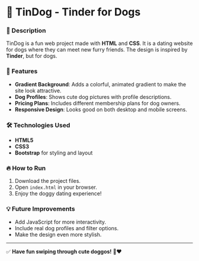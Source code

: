 # 🐾 TinDog - Tinder for Dogs

### 📌 Description
TinDog is a fun web project made with **HTML** and **CSS**. It is a dating website for dogs where they can meet new furry friends. The design is inspired by **Tinder**, but for dogs. 

### 🚀 Features
- **Gradient Background**: Adds a colorful, animated gradient to make the site look attractive.
- **Dog Profiles**: Shows cute dog pictures with profile descriptions.
- **Pricing Plans**: Includes different membership plans for dog owners.
- **Responsive Design**: Looks good on both desktop and mobile screens.

### 🛠️ Technologies Used
- **HTML5**
- **CSS3**
- **Bootstrap** for styling and layout

### 🔥 How to Run
1. Download the project files.
2. Open `index.html` in your browser.
3. Enjoy the doggy dating experience!

### 💡 Future Improvements
- Add JavaScript for more interactivity.
- Include real dog profiles and filter options.
- Make the design even more stylish.

---

✅ **Have fun swiping through cute doggos!** 🐶❤️
